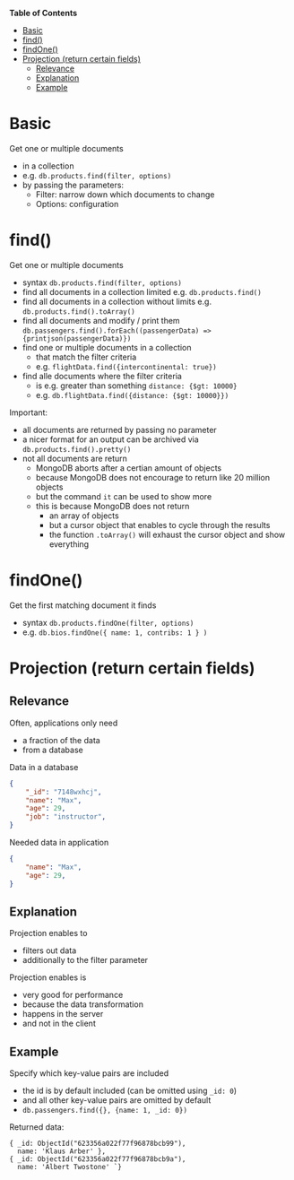 **Table of Contents**

- [Basic](#basic)
- [find()](#find)
- [findOne()](#findone)
- [Projection (return certain fields)](#projection-return-certain-fields)
  - [Relevance](#relevance)
  - [Explanation](#explanation)
  - [Example](#example)

# Basic

Get one or multiple documents

- in a collection
- e.g. `db.products.find(filter, options)`
- by passing the parameters:
  - Filter: narrow down which documents to change
  - Options: configuration

# find()

Get one or multiple documents

- syntax `db.products.find(filter, options)`
- find all documents in a collection limited e.g. `db.products.find()`
- find all documents in a collection without limits e.g. `db.products.find().toArray()`
- find all documents and modify / print them `db.passengers.find().forEach((passengerData) => {printjson(passengerData)})`
- find one or multiple documents in a collection
  - that match the filter criteria
  - e.g. `flightData.find({intercontinental: true})`
- find alle documents where the filter criteria
  - is e.g. greater than something `distance: {$gt: 10000}`
  - e.g. `db.flightData.find({distance: {$gt: 10000}})`

Important:

- all documents are returned by passing no parameter
- a nicer format for an output can be archived via `db.products.find().pretty()`
- not all documents are return
  - MongoDB aborts after a certian amount of objects
  - because MongoDB does not encourage to return like 20 million objects
  - but the command `it` can be used to show more
  - this is because MongoDB does not return
    - an array of objects
    - but a cursor object that enables to cycle through the results
    - the function `.toArray()` will exhaust the cursor object and show everything

# findOne()

Get the first matching document it finds

- syntax `db.products.findOne(filter, options)`
- e.g. `db.bios.findOne({ name: 1, contribs: 1 } )`

# Projection (return certain fields)

## Relevance

Often, applications only need

- a fraction of the data
- from a database

Data in a database

```JSON
{
    "_id": "7148wxhcj",
    "name": "Max",
    "age": 29,
    "job": "instructor",
}
```

Needed data in application

```JSON
{
    "name": "Max",
    "age": 29,
}
```

## Explanation

Projection enables to

- filters out data
- additionally to the filter parameter

Projection enables is

- very good for performance
- because the data transformation
- happens in the server
- and not in the client

## Example

Specify which key-value pairs are included

- the id is by default included (can be omitted using `_id: 0`)
- and all other key-value pairs are omitted by default
- `db.passengers.find({}, {name: 1, _id: 0})`

Returned data:

```BSON
{ _id: ObjectId("623356a022f77f96878bcb99"),
  name: 'Klaus Arber' },
{ _id: ObjectId("623356a022f77f96878bcb9a"),
  name: 'Albert Twostone' `}
```
